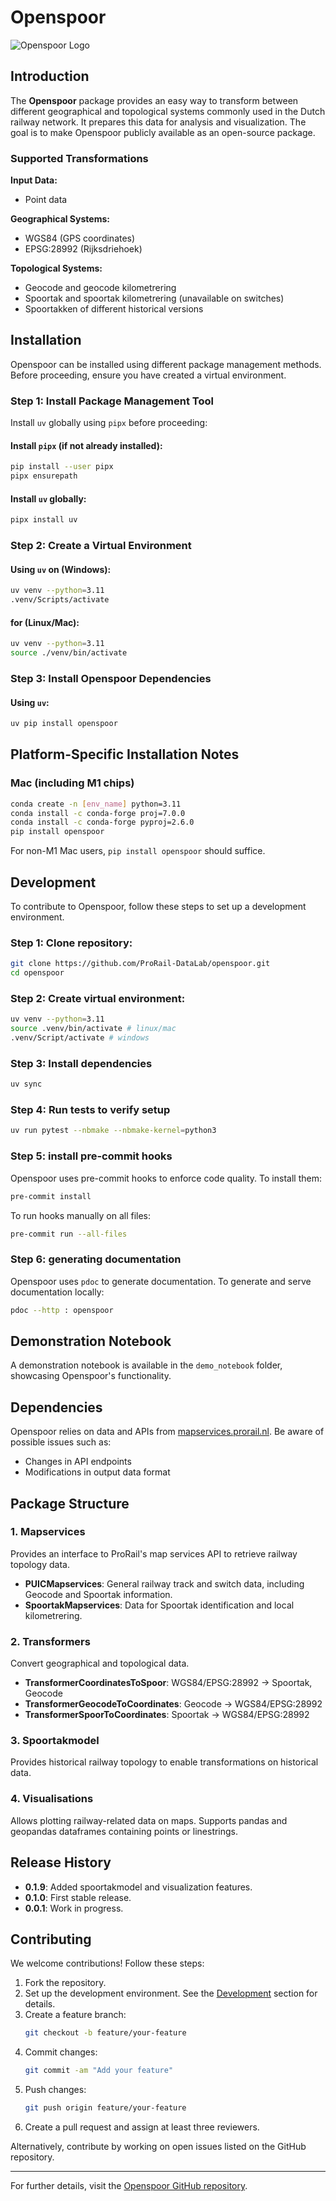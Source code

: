 # Openspoor

![Openspoor Logo](https://www.radingspoor.nl/wp-content/uploads/Stoom/Modellen_van_Leden/7_Inch_modellen/Zandloc_Janny/51133945_533417650499237_1555124498724814848_n-960x500.jpg)

## Introduction

The **Openspoor** package provides an easy way to transform between different geographical and topological systems commonly used in the Dutch railway network. It prepares this data for analysis and visualization. The goal is to make Openspoor publicly available as an open-source package.

### Supported Transformations

**Input Data:**
- Point data

**Geographical Systems:**
- WGS84 (GPS coordinates)
- EPSG:28992 (Rijksdriehoek)

**Topological Systems:**
- Geocode and geocode kilometrering
- Spoortak and spoortak kilometrering (unavailable on switches)
- Spoortakken of different historical versions

## Installation

Openspoor can be installed using different package management methods. Before proceeding, ensure you have created a virtual environment.

### Step 1: Install Package Management Tool

Install `uv` globally using `pipx` before proceeding:

#### Install `pipx` (if not already installed):
```sh
pip install --user pipx
pipx ensurepath
```

#### Install `uv` globally:
```sh
pipx install uv
```
### Step 2: Create a Virtual Environment

#### Using `uv` on (Windows):
```sh
uv venv --python=3.11
.venv/Scripts/activate
```

#### for (Linux/Mac):
```sh
uv venv --python=3.11
source ./venv/bin/activate
```
### Step 3: Install Openspoor Dependencies

#### Using `uv`:
```sh
uv pip install openspoor
```

## Platform-Specific Installation Notes

### Mac (including M1 chips)
```sh
conda create -n [env_name] python=3.11
conda install -c conda-forge proj=7.0.0
conda install -c conda-forge pyproj=2.6.0
pip install openspoor
```
For non-M1 Mac users, `pip install openspoor` should suffice.

## Development

To contribute to Openspoor, follow these steps to set up a development environment.

### Step 1: Clone repository:
   ```sh
   git clone https://github.com/ProRail-DataLab/openspoor.git
   cd openspoor
   ```
### Step 2: Create virtual environment:

```sh
uv venv --python=3.11
source .venv/bin/activate # linux/mac
.venv/Script/activate # windows
```

### Step 3: Install dependencies

```sh
uv sync
```

### Step 4: Run tests to verify setup
```sh
uv run pytest --nbmake --nbmake-kernel=python3
```

### Step 5: install pre-commit hooks

Openspoor uses pre-commit hooks to enforce code quality. To install them:
```sh
pre-commit install
```

To run hooks manually on all files:
```sh
pre-commit run --all-files
```

### Step 6: generating documentation

Openspoor uses `pdoc` to generate documentation. To generate and serve documentation locally:
```sh
pdoc --http : openspoor
```

## Demonstration Notebook

A demonstration notebook is available in the `demo_notebook` folder, showcasing Openspoor's functionality.

## Dependencies

Openspoor relies on data and APIs from [mapservices.prorail.nl](https://mapservices.prorail.nl/). Be aware of possible issues such as:
- Changes in API endpoints
- Modifications in output data format

## Package Structure

### 1. Mapservices
Provides an interface to ProRail's map services API to retrieve railway topology data.
- **PUICMapservices**: General railway track and switch data, including Geocode and Spoortak information.
- **SpoortakMapservices**: Data for Spoortak identification and local kilometrering.

### 2. Transformers
Convert geographical and topological data.
- **TransformerCoordinatesToSpoor**: WGS84/EPSG:28992 → Spoortak, Geocode
- **TransformerGeocodeToCoordinates**: Geocode → WGS84/EPSG:28992
- **TransformerSpoorToCoordinates**: Spoortak → WGS84/EPSG:28992

### 3. Spoortakmodel
Provides historical railway topology to enable transformations on historical data.

### 4. Visualisations
Allows plotting railway-related data on maps. Supports pandas and geopandas dataframes containing points or linestrings.

## Release History

- **0.1.9**: Added spoortakmodel and visualization features.
- **0.1.0**: First stable release.
- **0.0.1**: Work in progress.

## Contributing
We welcome contributions! Follow these steps:

1. Fork the repository.
2. Set up the development environment. See the [Development](#development)    section for details.
3. Create a feature branch:
   ```sh
   git checkout -b feature/your-feature
   ```
4. Commit changes:
   ```sh
   git commit -am "Add your feature"
   ```
5. Push changes:
   ```sh
   git push origin feature/your-feature
   ```
6. Create a pull request and assign at least three reviewers.

Alternatively, contribute by working on open issues listed on the GitHub repository.

---

For further details, visit the [Openspoor GitHub repository](https://github.com/ProRail-DataLab/openspoor).
